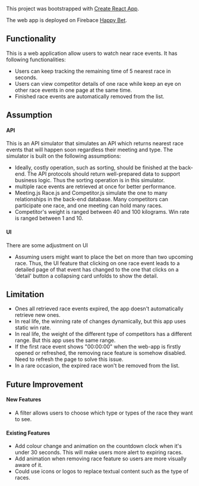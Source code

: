 This project was bootstrapped with [Create React App](https://github.com/facebookincubator/create-react-app).

The web app is deployed on Firebace [Happy Bet](https://happy-bet.firebaseapp.com/).

## Functionality
This is a web application allow users to watch near race events. It has following functionalities:
* Users can keep tracking the remaining time of 5 nearest race in seconds.
* Users can view competitor details of one race while keep an eye on other race events in one page at the same time.
* Finished race events are automatically removed from the list.

## Assumption
#### API 
This is an API simulator that simulates an API which returns nearest race events that will happen soon regardless their meeting and type.
The simulator is built on the following assumptions:
 * Ideally, costly operation, such as sorting, should be finished at the back-end. The API protocols should return well-prepared data to support business logic. Thus the sorting operation is in this simulator.
 * multiple race events are retrieved at once for better performance.
 * Meeting.js Race.js and Competitor.js simulate the one to many relationships in the back-end database. Many competitors can participate one race, and one meeting can hold many races.
 * Competitor's weight is ranged between 40 and 100 kilograms. Win rate is ranged between 1 and 10.
#### UI
There are some adjustment on UI
 * Assuming users might want to place the bet on more than two upcoming race. Thus, the UI feature that clicking on one race event leads to a detailed page of that event has changed to the one that clicks on a 'detail' button
a collapsing card unfolds to show the detail.

## Limitation
 * Ones all retrieved race events expired, the app doesn't automatically retrieve new ones.
 * In real life, the winning rate of changes dynamically, but this app uses static win rate.
 * In real life, the weight of the different type of competitors has a different range. But this app uses the same range.
 * If the first race event shows "00:00:00" when the web-app is firstly opened or refreshed, the removing race feature is somehow disabled. Need to refresh the page to solve this issue. 
 * In a rare occasion, the expired race won't be removed from the list.
 
## Future Improvement
 #### New Features
 * A filter allows users to choose which type or types of the race they want to see.
 #### Existing Features
 * Add colour change and animation on the countdown clock when it's under 30 seconds. This will make users more alert to expiring races.
 * Add animation when removing race feature so users are more visually aware of it.
 * Could use icons or logos to replace textual content such as the type of races.
